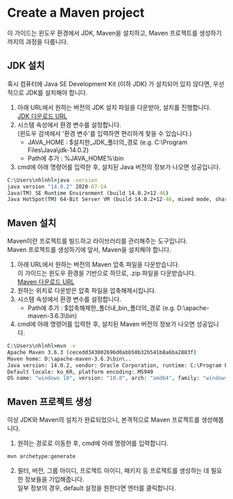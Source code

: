 # Create a Maven project
이 가이드는 윈도우 환경에서 JDK, Maven을 설치하고, Maven 프로젝트를 생성하기까지의 과정을 다룹니다.

## JDK 설치
혹시 컴퓨터에 Java SE Development Kit (이하 JDK) 가 설치되어 있지 않다면, 우선적으로 JDK를 설치해야 합니다.
1. 아래 URL에서 원하는 버전의 JDK 설치 파일을 다운받아, 설치를 진행합니다.  
[JDK 다운로드 URL](https://www.oracle.com/java/technologies/javase-downloads.html)
1. 시스템 속성에서 환경 변수를 설정합니다.  
(윈도우 검색에서 '환경 변수'를 입력하면 편리하게 찾을 수 있습니다.)
    - JAVA_HOME : $설치한_JDK_폴더의_경로 (e.g. C:\Program Files\Java\jdk-14.0.2)
    - Path에 추가 : %JAVA_HOME%\bin
1. cmd에 아래 명령어를 입력한 후, 설치된 Java 버전의 정보가 나오면 성공입니다.
```cmd
C:\Users\nhlnhl>java -version
java version "14.0.2" 2020-07-14
Java(TM) SE Runtime Environment (build 14.0.2+12-46)
Java HotSpot(TM) 64-Bit Server VM (build 14.0.2+12-46, mixed mode, sharing)
```

## Maven 설치
Maven이란 프로젝트를 빌드하고 라이브러리를 관리해주는 도구입니다.  
Maven 프로젝트를 생성하기에 앞서, Maven을 설치해야 합니다.
1. 아래 URL에서 원하는 버전의 Maven 압축 파일을 다운받습니다.  
이 가이드는 윈도우 환경을 기반으로 하므로, .zip 파일을 다운받습니다.  
[Maven 다운로드 URL](http://maven.apache.org/download.cgi)
1. 원하는 위치로 다운받은 압축 파일을 압축해제시킵니다.
1. 시스템 속성에서 환경 변수를 설정합니다.
    - Path에 추가 : $압축해제한_폴더내_bin_폴더의_경로 (e.g. D:\apache-maven-3.6.3\bin)
1. cmd에 아래 명령어를 입력한 후, 설치된 Maven 버전의 정보가 나오면 성공입니다.
```cmd
C:\Users\nhlnhl>mvn -v
Apache Maven 3.6.3 (cecedd343002696d0abb50b32b541b8a6ba2883f)
Maven home: D:\apache-maven-3.6.3\bin\..
Java version: 14.0.2, vendor: Oracle Corporation, runtime: C:\Program Files\Java\jdk-14.0.2
Default locale: ko_KR, platform encoding: MS949
OS name: "windows 10", version: "10.0", arch: "amd64", family: "windows"
```

## Maven 프로젝트 생성
이상 JDK와 Maven의 설치가 완료되었으니, 본격적으로 Maven 프로젝트를 생성해봅니다.
1. 원하는 경로로 이동한 후, cmd에 아래 명령어를 입력합니다.
```cmd
mvn archetype:generate
```
2. 필터, 버전, 그룹 아이디, 프로젝트 아이디, 패키지 등 프로젝트를 생성하는 데 필요한 정보들을 기입해줍니다.  
일부 정보의 경우, default 설정을 원한다면 엔터를 클릭합니다.
